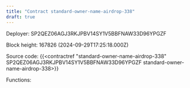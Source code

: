 ```yaml
---
title: "Contract standard-owner-name-airdrop-338"
draft: true
---
```

Deployer: SP2QEZ06AGJ3RKJPBV14SY1V5BBFNAW33D96YPGZF


 



Block height: 167826 (2024-09-29T17:25:18.000Z)

Source code: {{<contractref "standard-owner-name-airdrop-338" SP2QEZ06AGJ3RKJPBV14SY1V5BBFNAW33D96YPGZF standard-owner-name-airdrop-338>}}

Functions:


